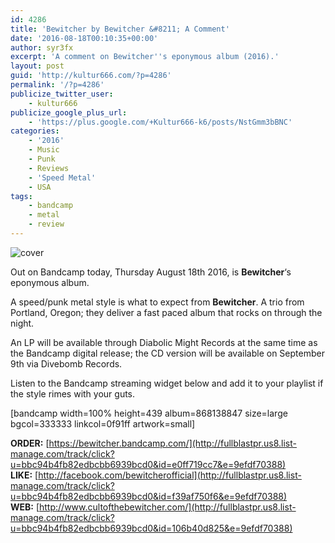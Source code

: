 ```yaml
---
id: 4286
title: 'Bewitcher by Bewitcher &#8211; A Comment'
date: '2016-08-18T00:10:35+00:00'
author: syr3fx
excerpt: 'A comment on Bewitcher''s eponymous album (2016).'
layout: post
guid: 'http://kultur666.com/?p=4286'
permalink: '/?p=4286'
publicize_twitter_user:
    - kultur666
publicize_google_plus_url:
    - 'https://plus.google.com/+Kultur666-k6/posts/NstGmm3bBNC'
categories:
    - '2016'
    - Music
    - Punk
    - Reviews
    - 'Speed Metal'
    - USA
tags:
    - bandcamp
    - metal
    - review
---
```


![cover](http://localhost:8080/wp-content/uploads/2016/08/cover6.jpg)

Out on Bandcamp today, Thursday August 18th 2016, is **Bewitcher**‘s eponymous album.

A speed/punk metal style is what to expect from **Bewitcher**. A trio from Portland, Oregon; they deliver a fast paced album that rocks on through the night.

An LP will be available through Diabolic Might Records at the same time as the Bandcamp digital release; the CD version will be available on <span class="aBn"><span class="aQJ">September 9th</span></span> via Divebomb Records.

Listen to the Bandcamp streaming widget below and add it to your playlist if the style rimes with your guts.

\[bandcamp width=100% height=439 album=868138847 size=large bgcol=333333 linkcol=0f91ff artwork=small\]

**ORDER:** [https://bewitcher.bandcamp.com/](http://fullblastpr.us8.list-manage.com/track/click?u=bbc94b4fb82edbcbb6939bcd0&id=e0ff719cc7&e=9efdf70388)  
**LIKE:** [http://facebook.com/bewitcherofficial](http://fullblastpr.us8.list-manage.com/track/click?u=bbc94b4fb82edbcbb6939bcd0&id=f39af750f6&e=9efdf70388)  
**WEB:** [http://www.cultofthebewitcher.com/](http://fullblastpr.us8.list-manage.com/track/click?u=bbc94b4fb82edbcbb6939bcd0&id=106b40d825&e=9efdf70388)